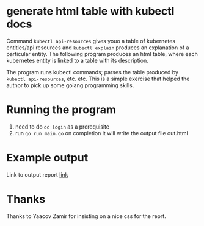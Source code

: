 # generate html table with kubectl docs

Command `kubectl api-resources` gives youo a table of kubernetes entities/api resources and  `kubectl explain` produces an explanation of a particular entity.
The following program produces an html table, where each kubernetes entity is linked to a table with its description.

The program runs kubectl commands; parses the table produced by `kubectl api-resources`, etc. etc.
This is a simple exercise that helped the author to pick up some golang programming skills.

Running the program
===================

1. need to do `oc login` as a prerequisite
2. run `go run main.go` on completion it will write the output file out.html

Example output
==============

Link to output report [link](https://github.com/MoserMichael/k8explain/releases/download/htmlsample/out.html)


Thanks
======

Thanks to Yaacov Zamir for insisting on a nice css for the reprt.
